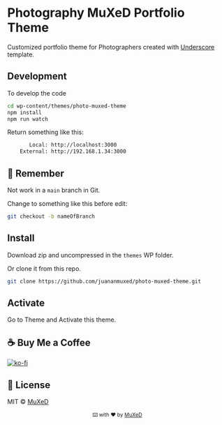 # Photography MuXeD Portfolio Theme

Customized portfolio theme for Photographers created with [Underscore](https://underscores.me/) template.

## Development

To develop the code
```bash
cd wp-content/themes/photo-muxed-theme
npm install
npm run watch
```

Return something like this:
```bash
       Local: http://localhost:3000
    External: http://192.168.1.34:3000
```

## 🔴 Remember
Not work in a `main` branch in Git.

Change to something like this before edit:
```bash
git checkout -b nameOfBranch
```

## Install

Download zip and uncompressed in the `themes` WP folder.

Or clone it from this repo.
```bash
git clone https://github.com/juananmuxed/photo-muxed-theme.git
```

## Activate
Go to Theme and Activate this theme.

## ☕️ Buy Me a Coffee
[![ko-fi](https://www.ko-fi.com/img/githubbutton_sm.svg)](https://ko-fi.com/U7U21M2BE)

## 📑 License

MIT © [MuXeD](LICENSE)

<div align="center">
  <p>
    <sub>⌨️ with ❤︎ by
      <a href="https://github.com/juananmuxed">MuXeD</a>
    </sub>
  </p>
</div>